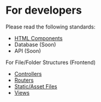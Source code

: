 # For developers

Please read the following standards:
* [HTML Components](html_components.md)
* Database (Soon)
* API (Soon)

For File/Folder Structures (Frontend)
* [Controllers](../frontend/controllers/README.md)
* [Routers](../frontend/routers/README.md)
* [Static/Asset Files](../frontend/static/README.md)
* [Views](../frontend/views/README.md)